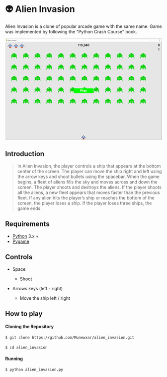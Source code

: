 # 👽 Alien Invasion

Alien Invasion is a clone of popular arcade game with the same name. Game was implemented by following the "Python Crash Course" book.

![Alien Invasion](https://github.com/Munewxar/alien_invasion/blob/master/images/alien_invasion.png)

## Introduction
> In Alien Invasion, the player controls a ship that appears at
the bottom center of the screen. The player can move the ship
right and left using the arrow keys and shoot bullets using the
spacebar. When the game begins, a fleet of aliens fills the sky
and moves across and down the screen. The player shoots and
destroys the aliens. If the player shoots all the aliens, a new fleet
appears that moves faster than the previous fleet. If any alien hits
the player’s ship or reaches the bottom of the screen, the player
loses a ship. If the player loses three ships, the game ends.

## Requirements
- [Python](https://www.python.org/) 3.x +
- [Pygame](https://www.pygame.org/)

## Controls
- Space
  - Shoot

- Arrows keys (left - right)
  - Move the ship left / right

## How to play

#### Cloning the Repository

```
$ git clone https://github.com/Munewxar/alien_invasion.git

$ cd alien_invasion
```

#### Running 

```
$ python alien_invasion.py
